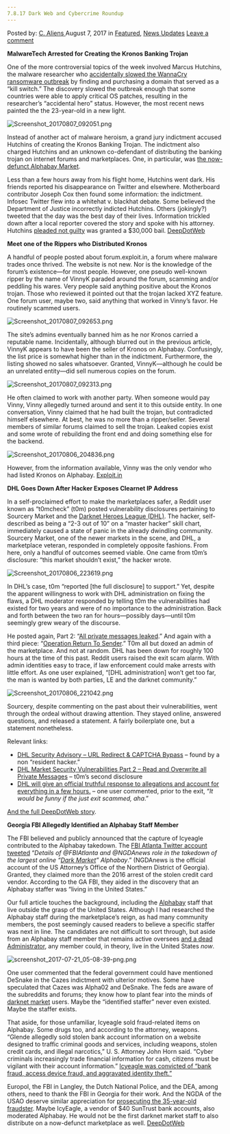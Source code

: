 ```yaml
---
7.8.17 Dark Web and Cybercrime Roundup
---
```

<article class="post-listing post-21830 post type-post status-publish format-standard has-post-thumbnail hentry category-deepdot-news category-news-updates tag-5797 tag-cybercrime tag-dark tag-roundup tag-web">
    <div class="post-inner">
    <p class="post-meta">
    <span>Posted by: <a href="https://www.deepdotweb.com/author/caliens/" title="">C. Aliens </a></span>
    <span>August 7, 2017</span>
    <span>in <a href="https://www.deepdotweb.com/category/deepdot-news/" rel="category tag">Featured</a>, <a href="https://www.deepdotweb.com/category/news-updates/" rel="category tag">News Updates</a></span>
    <span><a href="https://www.deepdotweb.com/2017/08/07/7-8-17-dark-web-cybercrime-roundup/#respond">Leave a comment</a></span>
    </p>
    <div class="clear"></div>
    <div class="entry">
    <p><strong>MalwareTech Arrested for Creating the Kronos Banking Trojan</strong></p>
    <p>One of the more controversial topics of the week involved Marcus Hutchins, the malware researcher who <a href="https://www.deepdotweb.com/2017/06/05/uk-absolutely-focused-hunting-wannacry-hackers/">accidentally slowed the WannaCry ransomware outbreak</a> by finding and purchasing a domain that served as a “kill switch.” The discovery slowed the outbreak enough that some countries were able to apply critical OS patches, resulting in the researcher’s “accidental hero” status. However, the most recent news painted the the 23-year-old in a new light.</p>
    <p><img class="wp-image-21832" src="https://www.deepdotweb.com/wp-content/uploads/2017/08/screenshot_20170807_092051-png.png" alt="Screenshot_20170807_092051.png" srcset="https://www.deepdotweb.com/wp-content/uploads/2017/08/screenshot_20170807_092051-png.png 700w, https://www.deepdotweb.com/wp-content/uploads/2017/08/screenshot_20170807_092051-png-300x205.png 300w" sizes="(max-width: 700px) 100vw, 700px" /></p>
    <p>Instead of another act of malware heroism, a grand jury indictment accused Hutchins of creating the Kronos Banking Trojan. The indictment also charged Hutchins and an unknown co-defendant of distributing the banking trojan on internet forums and marketplaces. One, in particular, was <a href="https://www.deepdotweb.com/2017/07/20/globally-coordinated-operation-just-took-alphabay-hansa/">the now-defunct Alphabay Market</a>.</p>
    <p>Less than a few hours away from his flight home, Hutchins went dark. His friends reported his disappearance on Twitter and elsewhere. Motherboard contributor Joseph Cox then found some information: the indictment. Infosec Twitter flew into a whitehat v. blackhat debate. Some believed the Department of Justice incorrectly indicted Hutchins. Others (jokingly?) tweeted that the day was the best day of their lives. Information trickled down after a local reporter covered the story and spoke with his attorney. Hutchins <a href="http://www.activistpost.com/2017/08/marcus-hutchins-malwaretechblog-released-pleads-not-guilty.html">pleaded not guilty</a> was granted a $30,000 bail. <a href="https://www.deepdotweb.com/2017/08/05/malwaretech-arrested-creating-kronos-banking-trojan/">DeepDotWeb</a></p>
    <p><strong>Meet one of the Rippers who Distributed Kronos</strong></p>
    <p>A handful of people posted about forum.exploit.in, a forum where malware trades once thrived. The website is not new. Nor is the knowledge of the forum’s existence—for most people. However, one pseudo well-known ripper by the name of VinnyK paraded around the forum, scamming and/or peddling his wares. Very people said anything positive about the Kronos trojan. Those who reviewed it pointed out that the trojan lacked XYZ feature. One forum user, maybe two, said anything that worked in Vinny’s favor. He routinely scammed users.</p>
    <p><img class="wp-image-21833 aligncenter" src="https://www.deepdotweb.com/wp-content/uploads/2017/08/screenshot_20170807_092653-png.png" alt="Screenshot_20170807_092653.png" srcset="https://www.deepdotweb.com/wp-content/uploads/2017/08/screenshot_20170807_092653-png.png 664w, https://www.deepdotweb.com/wp-content/uploads/2017/08/screenshot_20170807_092653-png-300x169.png 300w" sizes="(max-width: 664px) 100vw, 664px" /></p>
    <p>The site’s admins eventually banned him as he nor Kronos carried a reputable name. Incidentally, although blurred out in the previous article, VinnyK appears to have been the seller of Kronos on Alphabay. Confusingly, the list price is somewhat higher than in the indictment. Furthermore, the listing showed no sales whatsoever. Granted, VinnyK—although he could be an unrelated entity—did sell numerous copies on the forum.</p>
    <p><img class="wp-image-21834 aligncenter" src="https://www.deepdotweb.com/wp-content/uploads/2017/08/screenshot_20170807_092313-png.png" alt="Screenshot_20170807_092313.png" srcset="https://www.deepdotweb.com/wp-content/uploads/2017/08/screenshot_20170807_092313-png.png 800w, https://www.deepdotweb.com/wp-content/uploads/2017/08/screenshot_20170807_092313-png-300x86.png 300w" sizes="(max-width: 800px) 100vw, 800px" /></p>
    <p>He often claimed to work with another party. When someone would pay Vinny, Vinny allegedly turned around and sent it to this outside entity. In one conversation, Vinny claimed that he had built the trojan, but contradicted himself elsewhere. At best, he was no more than a ripper/seller. Several members of similar forums claimed to sell the trojan. Leaked copies exist and some wrote of rebuilding the front end and doing something else for the backend.</p>
    <p><img class="wp-image-21835 aligncenter" src="https://www.deepdotweb.com/wp-content/uploads/2017/08/screenshot_20170806_204836-png.png" alt="Screenshot_20170806_204836.png" srcset="https://www.deepdotweb.com/wp-content/uploads/2017/08/screenshot_20170806_204836-png.png 700w, https://www.deepdotweb.com/wp-content/uploads/2017/08/screenshot_20170806_204836-png-300x172.png 300w" sizes="(max-width: 700px) 100vw, 700px" /></p>
    <p>However, from the information available, Vinny was the only vendor who had listed Kronos on Alphabay. <a href="https://forum.exploit.in/pda/index.php/t109451.html">Exploit.in</a></p>
    <p><strong>DHL Goes Down After Hacker Exposes Clearnet IP Address</strong></p>
    <p>In a self-proclaimed effort to make the marketplaces safer, a Reddit user known as “t0mcheck” (t0m) posted vulnerability disclosures pertaining to Sourcery Market and the <a href="https://www.deepdotweb.com/marketplace-directory/listing/darknet-heroes-league">Darknet Heroes League (DHL)</a>. The hacker, self-described as being a “2-3 out of 10” on a “master hacker” skill chart, immediately caused a state of panic in the already dwindling community. Sourcery Market, one of the newer markets in the scene, and DHL, a marketplace veteran, responded in completely opposite fashions. From here, only a handful of outcomes seemed viable. One came from t0m’s disclosure: “this market shouldn&#8217;t exist,” the hacker wrote.</p>
    <p><img class="wp-image-21836 aligncenter" src="https://www.deepdotweb.com/wp-content/uploads/2017/08/screenshot_20170806_223619-png.png" alt="Screenshot_20170806_223619.png" srcset="https://www.deepdotweb.com/wp-content/uploads/2017/08/screenshot_20170806_223619-png.png 700w, https://www.deepdotweb.com/wp-content/uploads/2017/08/screenshot_20170806_223619-png-300x172.png 300w" sizes="(max-width: 700px) 100vw, 700px" /></p>
    <p>In DHL’s case, t0m “reported [the full disclosure] to support.” Yet, despite the apparent willingness to work with DHL administration on fixing the flaws, a DHL moderator responded by telling t0m the vulnerabilities had existed for two years and were of no importance to the administration. Back and forth between the two ran for hours—possibly days—until t0m seemingly grew weary of the discourse.</p>
    <p>He posted again, Part 2: “<a href="https://www.reddit.com/r/DarkNetMarkets/comments/6rcwiv/dhl_market_security_part_2_all_private_messages/dl43x2n/">All private messages leaked</a>.” And again with a third piece: “<a href="https://pay.reddit.com/r/DarkNetMarkets/comments/6ry4n9/dhl_market_security_part_3_operation_return_to/">Operation Return To Sender</a>.” T0m all but doxed an admin of the marketplace. And not at random. DHL has been down for roughly 100 hours at the time of this past. Reddit users raised the exit scam alarm. With admin identities easy to trace, if law enforcement could make arrests with little effort. As one user explained, “[DHL administration] won&#8217;t get too far, the man is wanted by both parties, LE and the darknet community.”</p>
    <p><img class="wp-image-21837 aligncenter" src="https://www.deepdotweb.com/wp-content/uploads/2017/08/screenshot_20170806_221042-png.png" alt="Screenshot_20170806_221042.png" srcset="https://www.deepdotweb.com/wp-content/uploads/2017/08/screenshot_20170806_221042-png.png 600w, https://www.deepdotweb.com/wp-content/uploads/2017/08/screenshot_20170806_221042-png-300x140.png 300w" sizes="(max-width: 600px) 100vw, 600px" /></p>
    <p>Sourcery, despite commenting on the past about their vulnerabilities, went through the ordeal without drawing attention. They stayed online, answered questions, and released a statement. A fairly boilerplate one, but a statement nonetheless.</p>
    <p>Relevant links:</p>
    <ul>
    <li><a href="https://www.reddit.com/r/DarkNetMarkets/comments/6rfec4/dhl_security_advisory_url_redirect_captcha_bypass/">DHL Security Advisory &#8211; URL Redirect &amp; CAPTCHA Bypass</a> &#8211; found by a non “resident hacker.”</li>
    <li><a href="https://gist.github.com/anonymous/97d1e2319b78210606d41f3309aa4c21">DHL Market Security Vulnerabilities Part 2 &#8211; Read and Overwrite all Private Messages</a> &#8211; t0m’s second disclosure</li>
    <li><a href="https://www.reddit.com/r/DarkNetMarkets/comments/6r31bo/dhl_will_give_an_official_truthful_response_to">DHL will give an official truthful response to allegations and account for everything in a few hours.</a> &#8211; one user commented, prior to the exit, “<em>It would be funny if the just exit scammed, aha</em>.”</li>
    </ul>
    <p><a href="https://www.deepdotweb.com/2017/08/06/dhl-goes-hacker-exposes-clearnet-ip-address/">And the full DeepDotWeb story</a>.</p>
    <p><strong>Georgia FBI Allegedly Identified an Alphabay Staff Member</strong></p>
    <p>The FBI believed and publicly announced that the capture of Icyeagle contributed to the Alphabay takedown. The <a href="https://twitter.com/FBIAtlanta/status/888129369922691072">FBI Atlanta Twitter account tweeted</a> “<em>Details of @FBIAtlanta and @NGDAnews role in the takedown of the largest online “</em><a href="https://www.deepdotweb.com/tag/darknet/"><em>Dark Market</em></a><em>” Alphabay</em>.” (NGDAnews is the official account of the US Attorney’s Office of the Northern District of Georgia). Granted, they claimed more than the 2016 arrest of the stolen credit card vendor. According to the GA FBI, they aided in the discovery that an Alphabay staffer was “living in the United States.”</p>
    <p>Our full article touches the background, including the <a href="https://www.deepdotweb.com/marketplace-directory/listing/alphabay">Alphabay</a> staff that live outside the grasp of the United States. Although I had researched the Alphabay staff during the marketplace’s reign, as had many community members, the post seemingly caused readers to believe a specific staffer was next in line. The candidates are not difficult to sort through, but aside from an Alphabay staff member that remains active oversees <a href="https://www.deepdotweb.com/2017/07/14/alleged-alphabay-admin-found-dead-bangkok-jail/">and a dead Administrator</a>, any member could, in theory, live in the United States <em>now</em>.</p>
    <p><img class="wp-image-21838 aligncenter" src="https://www.deepdotweb.com/wp-content/uploads/2017/08/screenshot_2017-07-21_05-08-39-png-png.png" alt="screenshot_2017-07-21_05-08-39-png.png" srcset="https://www.deepdotweb.com/wp-content/uploads/2017/08/screenshot_2017-07-21_05-08-39-png-png.png 624w, https://www.deepdotweb.com/wp-content/uploads/2017/08/screenshot_2017-07-21_05-08-39-png-png-300x218.png 300w" sizes="(max-width: 624px) 100vw, 624px" /></p>
    <p>One user commented that the federal government could have mentioned DeSnake in the Cazes indictment with ulterior motives. Some have speculated that Cazes was Alpha02 and DeSnake. The feds are aware of the subreddits and forums; they know how to plant fear into the minds of <a href="https://www.deepdotweb.com/2013/10/28/updated-llist-of-hidden-marketplaces-tor-i2p/">darknet market</a> users. Maybe the “identified staffer” never even existed. Maybe the staffer exists.</p>
    <p>That aside, for those unfamiliar, Icyeagle sold fraud-related items on Alphabay. Some drugs too, and according to the attorney, weapons. “Glende allegedly sold stolen bank account information on a website designed to traffic criminal goods and services, including weapons, stolen credit cards, and illegal narcotics,” U. S. Attorney John Horn said. “Cyber criminals increasingly trade financial information for cash, citizens must be vigilant with their account information.” <a href="https://www.deepdotweb.com/2016/07/26/alphabay-fraud-vendor-icyeagle-arrested/">Icyeagle was convicted of “bank fraud, access device fraud, and aggravated identity theft.”</a></p>
    <p>Europol, the FBI in Langley, the Dutch National Police, and the DEA, among others, need to thank the FBI in Georgia for their work. And the NGDA of the USAO deserve similar appreciation for <a href="https://www.deepdotweb.com/2016/12/10/icyeagle-gets-prison-time-selling-stolen-bank-accounts-alphabay/">prosecuting the 35-year-old fraudster</a>. Maybe IcyEagle, a vendor of $40 SunTrust bank accounts, also moderated Alphabay. He would not be the first darknet market staff to also distribute on a now-defunct marketplace as well. <a href="https://www.deepdotweb.com/2017/08/03/georgia-fbi-allegedly-identified-alphabay-staff-member/#comments">DeepDotWeb</a></p>
    </div>
    <span style="display:none"><a href="https://www.deepdotweb.com/tag/7817/" rel="tag">7817</a> <a href="https://www.deepdotweb.com/tag/cybercrime/" rel="tag">cybercrime</a> <a href="https://www.deepdotweb.com/tag/dark/" rel="tag">dark</a> <a href="https://www.deepdotweb.com/tag/roundup/" rel="tag">roundup</a> <a href="https://www.deepdotweb.com/tag/web/" rel="tag">web</a></span> <span style="display:none" class="updated">2017-08-07</span>
    <div style="display:none" class="vcard author" itemprop="author" itemscope itemtype="http://schema.org/Person"><strong class="fn" itemprop="name"><a href="https://www.deepdotweb.com/author/caliens/" title="Posts by C. Aliens" rel="author">C. Aliens</a></strong></div>
    </div>
</article>

